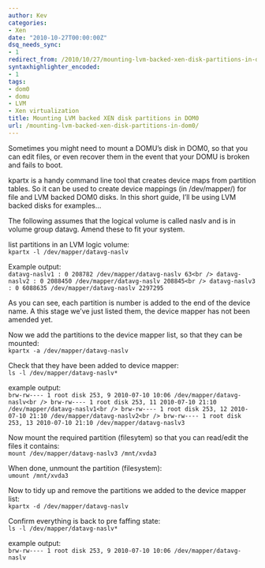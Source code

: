 ```yaml
---
author: Kev
categories:
- Xen
date: "2010-10-27T00:00:00Z"
dsq_needs_sync:
- 1
redirect_from: /2010/10/27/mounting-lvm-backed-xen-disk-partitions-in-dom0/
syntaxhighlighter_encoded:
- 1
tags:
- dom0
- domu
- LVM
- Xen virtualization
title: Mounting LVM backed XEN disk partitions in DOM0
url: /mounting-lvm-backed-xen-disk-partitions-in-dom0/
---
```

Sometimes you might need to mount a DOMU&#8217;s disk in DOM0, so that you can edit files, or even recover them in the event that your DOMU is broken and fails to boot.  
<!--more-->

  
kpartx is a handy command line tool that creates device maps from partition tables. So it can be used to create device mappings (in /dev/mapper/) for file and LVM backed DOM0 disks. In this short guide, I&#8217;ll be using LVM backed disks for examples&#8230;

The following assumes that the logical volume is called naslv and is in volume group datavg. Amend these to fit your system.

list partitions in an LVM logic volume:  
`kpartx -l /dev/mapper/datavg-naslv`

Example output:  
`datavg-naslv1 : 0 208782 /dev/mapper/datavg-naslv 63<br />
datavg-naslv2 : 0 2088450 /dev/mapper/datavg-naslv 208845<br />
datavg-naslv3 : 0 6088635 /dev/mapper/datavg-naslv 2297295`

As you can see, each partition is number is added to the end of the device name. A this stage we&#8217;ve just listed them, the device mapper has not been amended yet.

Now we add the partitions to the device mapper list, so that they can be mounted:  
`kpartx -a /dev/mapper/datavg-naslv`

Check that they have been added to device mapper:  
`ls -l /dev/mapper/datavg-naslv*`

example output:  
`brw-rw---- 1 root disk 253, 9 2010-07-10 10:06 /dev/mapper/datavg-naslv<br />
brw-rw---- 1 root disk 253, 11 2010-07-10 21:10 /dev/mapper/datavg-naslv1<br />
brw-rw---- 1 root disk 253, 12 2010-07-10 21:10 /dev/mapper/datavg-naslv2<br />
brw-rw---- 1 root disk 253, 13 2010-07-10 21:10 /dev/mapper/datavg-naslv3`

Now mount the required partition (filesytem) so that you can read/edit the files it contains:  
`mount /dev/mapper/datavg-naslv3 /mnt/xvda3`

When done, unmount the partition (filesystem):  
`umount /mnt/xvda3`

Now to tidy up and remove the partitions we added to the device mapper list:  
`kpartx -d /dev/mapper/datavg-naslv`

Confirm everything is back to pre faffing state:  
`ls -l /dev/mapper/datavg-naslv*`

example output:  
`brw-rw---- 1 root disk 253, 9 2010-07-10 10:06 /dev/mapper/datavg-naslv`